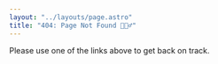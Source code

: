 ```yaml
---
layout: "../layouts/page.astro"
title: "404: Page Not Found 🤷🏻‍♂️"
---
```


Please use one of the links above to get back on track.
